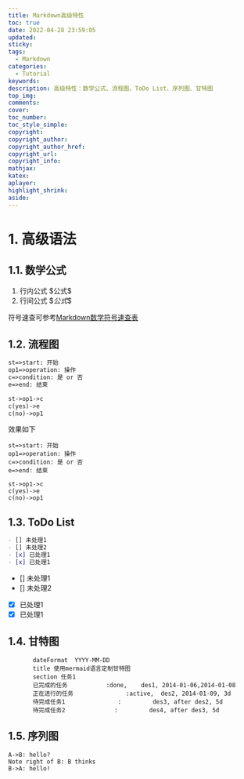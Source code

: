 ```yaml
---
title: Markdown高级特性
toc: true
date: 2022-04-28 23:59:05
updated:
sticky:
tags:
  - Markdown
categories:
  - Tutorial
keywords:
description: 高级特性：数学公式、流程图、ToDo List、序列图、甘特图
top_img:
comments:
cover:
toc_number:
toc_style_simple:
copyright:
copyright_author:
copyright_author_href:
copyright_url:
copyright_info:
mathjax:
katex:
aplayer:
highlight_shrink:
aside:
---
```

# 1. 高级语法
## 1.1. 数学公式
1. 行内公式 \$公式\$
2. 行间公式 \$$公式\$$  

符号速查可参考[Markdown数学符号速查表](https://www.cnblogs.com/mengsuenyan/p/12614058.html)

## 1.2. 流程图
``` markdown
st=>start: 开始
op1=>operation: 操作
c=>condition: 是 or 否
e=>end: 结束

st->op1->c
c(yes)->e
c(no)->op1
```
效果如下  
``` flow
st=>start: 开始
op1=>operation: 操作
c=>condition: 是 or 否
e=>end: 结束

st->op1->c
c(yes)->e
c(no)->op1
```
## 1.3. ToDo List
```markdown
- [] 未处理1
- [] 未处理2
- [x] 已处理1
- [x] 已处理1
```
- [] 未处理1
- [] 未处理2
- [x] 已处理1
- [x] 已处理1

## 1.4. 甘特图  

```gantt         
       dateFormat  YYYY-MM-DD   
       title 使用mermaid语言定制甘特图
       section 任务1
       已完成的任务           :done,    des1, 2014-01-06,2014-01-08
       正在进行的任务               :active,  des2, 2014-01-09, 3d
       待完成任务1               :         des3, after des2, 5d
       待完成任务2              :         des4, after des3, 5d
```

## 1.5. 序列图  

```seq
A->B: hello?
Note right of B: B thinks
B->A: hello!
```    

  
  
  
